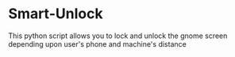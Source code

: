 # Smart-Unlock
This python script allows you to lock and unlock the gnome screen depending upon user's phone and machine's distance

